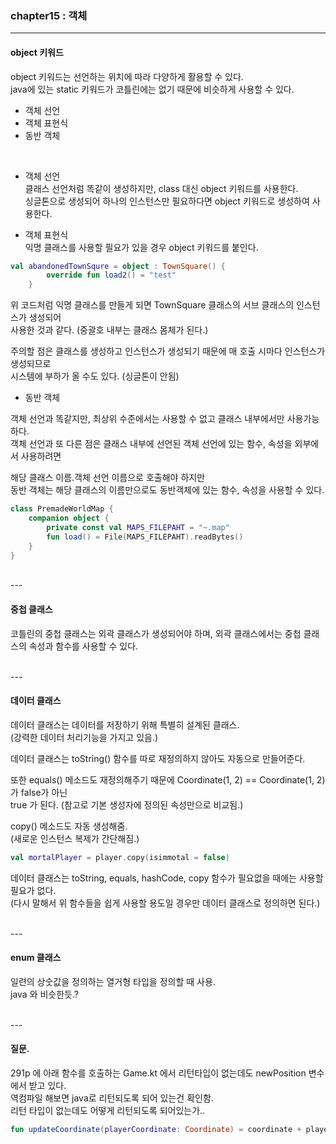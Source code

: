 ### chapter15 : 객체

---

#### object 키워드  

object 키워드는 선언하는 위치에 따라 다양하게 활용할 수 있다.  
java에 있는 static 키워드가 코틀린에는 없기 때문에 비슷하게 사용할 수 있다.    
  
- 객체 선언  
- 객체 표현식  
- 동반 객체

<br>


- 객체 선언  
클래스 선언처럼 똑같이 생성하지만, class 대신 object 키워드를 사용한다.  
싱글톤으로 생성되어 하나의 인스턴스만 필요하다면 object 키워드로 생성하여 사용한다.  
  
- 객체 표현식  
익명 클래스를 사용할 필요가 있을 경우 object 키워드를 붙인다.  

```kotlin
val abandonedTownSqure = object : TownSquare() {
        override fun load2() = "test"
    }
```

위 코드처럼 익명 클래스를 만들게 되면 TownSquare 클래스의 서브 클래스의 인스턴스가 생성되어   
사용한 것과 같다. (중괄호 내부는 클래스 몸체가 된다.)

주의할 점은 클래스를 생성하고 인스턴스가 생성되기 때문에 매 호출 시마다 인스턴스가 생성되므로  
시스템에 부하가 올 수도 있다. (싱글톤이 안됨)

- 동반 객체

객체 선언과 똑같지만, 최상위 수준에서는 사용할 수 없고 클래스 내부에서만 사용가능하다.  
객체 선언과 또 다른 점은 클래스 내부에 선언된 객체 선언에 있는 함수, 속성을 외부에서 사용하려면  
    
해당 클래스 이름.객체 선언 이름으로 호출해야 하지만  
동반 객체는 해당 클래스의 이름만으로도 동반객체에 있는 함수, 속성을 사용할 수 있다.  

```kotlin
class PremadeWorldMap {
    companion object {
        private const val MAPS_FILEPAHT = "~.map"
        fun load() = File(MAPS_FILEPAHT).readBytes()
    }
}
```

<br>
---

#### 중첩 클래스

코틀린의 중첩 클래스는 외곽 클래스가 생성되어야 하며, 외곽 클래스에서는 중첩 클래스의 속성과 함수를 사용할 수 있다.  


<br>
---

#### 데이터 클래스

데이터 클래스는 데이터를 저장하기 위해 특별히 설계된 클래스.  
(강력한 데이터 처리기능을 가지고 있음.)  

데이터 클래스는 toString() 함수를 따로 재정의하지 않아도 자동으로 만들어준다.  
  
또한 equals() 메소드도 재정의해주기 때문에 Coordinate(1, 2) == Coordinate(1, 2) 가 false가 아닌  
true 가 된다. (참고로 기본 생성자에 정의된 속성만으로 비교됨.)  

copy() 메소드도 자동 생성해줌.  
(새로운 인스턴스 복제가 간단해짐.)
```kotlin
val mortalPlayer = player.copy(isimmotal = false)
```


데이터 클래스는 toString, equals, hashCode, copy 함수가 필요없을 때에는 사용할 필요가 없다.  
(다시 말해서 위 함수들을 쉽게 사용할 용도일 경우만 데이터 클래스로 정의하면 된다.)  
  
<br>
---

#### enum 클래스

일련의 상숫값을 정의하는 열거형 타입을 정의할 때 사용.  
java 와 비슷한듯.?  


<br>
---

#### 질문.

291p 에 아래 함수를 호출하는 Game.kt 에서 리턴타입이 없는데도 newPosition 변수에서 받고 있다.  
역컴파일 해보면 java로 리턴되도록 되어 있는건 확인함.  
리턴 타입이 없는데도 어떻게 리턴되도록 되어있는가..  
 
```kotlin
fun updateCoordinate(playerCoordinate: Coordinate) = coordinate + playerCoordinate
```
